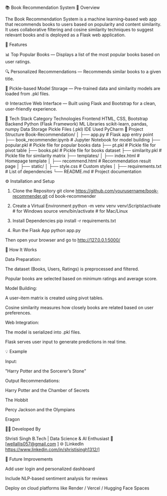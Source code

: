 📚 Book Recommendation System
🧠 Overview

The Book Recommendation System is a machine learning–based web app that recommends books to users based on popularity and content similarity.
It uses collaborative filtering and cosine similarity techniques to suggest relevant books and is deployed as a Flask web application.

🚀 Features

📊 Top Popular Books — Displays a list of the most popular books based on user ratings.

🔍 Personalized Recommendations — Recommends similar books to a given title.

💾 Pickle-based Model Storage — Pre-trained data and similarity models are loaded from .pkl files.

🌐 Interactive Web Interface — Built using Flask and Bootstrap for a clean, user-friendly experience.

🧩 Tech Stack
Category	Technologies
Frontend	HTML, CSS, Bootstrap
Backend	Python (Flask Framework)
ML Libraries	scikit-learn, pandas, numpy
Data Storage	Pickle Files (.pkl)
IDE Used	PyCharm
📂 Project Structure
Book-Recommendation/
│
├── app.py                  # Flask app entry point
├── book_recommender.ipynb  # Jupyter Notebook for model building
├── popular.pkl             # Pickle file for popular books data
├── pt.pkl                  # Pickle file for pivot table
├── books.pkl               # Pickle file for books dataset
├── similarity.pkl          # Pickle file for similarity matrix
├── templates/
│   ├── index.html          # Homepage template
│   ├── recommend.html      # Recommendation result page
│
├── static/
│   ├── style.css           # Custom styles
│
├── requirements.txt        # List of dependencies
└── README.md               # Project documentation

⚙️ Installation and Setup
1. Clone the Repository
git clone https://github.com/yourusername/book-recommender.git
cd book-recommender

2. Create a Virtual Environment
python -m venv venv
venv\Scripts\activate     # for Windows
source venv/bin/activate  # for Mac/Linux

3. Install Dependencies
pip install -r requirements.txt

4. Run the Flask App
python app.py


Then open your browser and go to http://127.0.0.1:5000/

🧪 How It Works

Data Preparation:

The dataset (Books, Users, Ratings) is preprocessed and filtered.

Popular books are selected based on minimum ratings and average score.

Model Building:

A user–item matrix is created using pivot tables.

Cosine similarity measures how closely books are related based on user preferences.

Web Integration:

The model is serialized into .pkl files.

Flask serves user input to generate predictions in real time.

💡 Example

Input:

"Harry Potter and the Sorcerer’s Stone"

Output Recommendations:

Harry Potter and the Chamber of Secrets

The Hobbit

Percy Jackson and the Olympians

Eragon

🧑‍💻 Developed By

Shristi Singh
B.Tech | Data Science & AI Enthusiast
📧 [wellallis057@gmail.com
]
🌐 [LinkedIn https://www.linkedin.com/in/shristisingh1312/]

🏁 Future Improvements

Add user login and personalized dashboard

Include NLP-based sentiment analysis for reviews

Deploy on cloud platforms like Render / Vercel / Hugging Face Spaces
